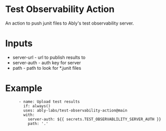 # Test Observability Action

An action to push junit files to Ably's test observability server.

# Inputs

- server-url - url to publish results to
- server-auth - auth key for server
- path - path to look for *.junit files

# Example

```
      - name: Upload test results
        if: always()
        uses: ably-labs/test-observability-action@main
        with:
          server-auth: ${{ secrets.TEST_OBSERVABLILITY_SERVER_AUTH }}
          path: '.'
```
